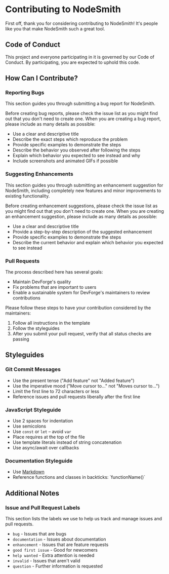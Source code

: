 # Contributing to NodeSmith

First off, thank you for considering contributing to NodeSmith! It's people like you that make NodeSmith such a great tool.

## Code of Conduct

This project and everyone participating in it is governed by our Code of Conduct. By participating, you are expected to uphold this code.

## How Can I Contribute?

### Reporting Bugs

This section guides you through submitting a bug report for NodeSmith.

Before creating bug reports, please check the issue list as you might find out that you don't need to create one. When you are creating a bug report, please include as many details as possible:

* Use a clear and descriptive title
* Describe the exact steps which reproduce the problem
* Provide specific examples to demonstrate the steps
* Describe the behavior you observed after following the steps
* Explain which behavior you expected to see instead and why
* Include screenshots and animated GIFs if possible

### Suggesting Enhancements

This section guides you through submitting an enhancement suggestion for NodeSmith, including completely new features and minor improvements to existing functionality.

Before creating enhancement suggestions, please check the issue list as you might find out that you don't need to create one. When you are creating an enhancement suggestion, please include as many details as possible:

* Use a clear and descriptive title
* Provide a step-by-step description of the suggested enhancement
* Provide specific examples to demonstrate the steps
* Describe the current behavior and explain which behavior you expected to see instead

### Pull Requests

The process described here has several goals:

- Maintain DevForge's quality
- Fix problems that are important to users
- Enable a sustainable system for DevForge's maintainers to review contributions

Please follow these steps to have your contribution considered by the maintainers:

1. Follow all instructions in the template
2. Follow the styleguides
3. After you submit your pull request, verify that all status checks are passing

## Styleguides

### Git Commit Messages

* Use the present tense ("Add feature" not "Added feature")
* Use the imperative mood ("Move cursor to..." not "Moves cursor to...")
* Limit the first line to 72 characters or less
* Reference issues and pull requests liberally after the first line

### JavaScript Styleguide

* Use 2 spaces for indentation
* Use semicolons
* Use `const` or `let` – avoid `var`
* Place requires at the top of the file
* Use template literals instead of string concatenation
* Use async/await over callbacks

### Documentation Styleguide

* Use [Markdown](https://daringfireball.net/projects/markdown)
* Reference functions and classes in backticks: \`functionName()\`

## Additional Notes

### Issue and Pull Request Labels

This section lists the labels we use to help us track and manage issues and pull requests.

* `bug` - Issues that are bugs
* `documentation` - Issues about documentation
* `enhancement` - Issues that are feature requests
* `good first issue` - Good for newcomers
* `help wanted` - Extra attention is needed
* `invalid` - Issues that aren't valid
* `question` - Further information is requested
